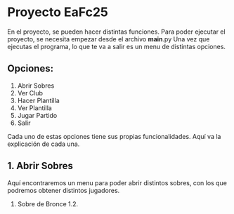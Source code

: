 # Proyecto EaFc25

En el proyecto, se pueden hacer distintas funciones. Para poder ejecutar el proyecto, se necesita empezar desde el archivo __main__.py
Una vez que ejecutas el programa, lo que te va a salir es un menu de distintas opciones. 
## Opciones: 

1. Abrir Sobres
2. Ver Club
3. Hacer Plantilla
4. Ver Plantilla
5. Jugar Partido
6. Salir

Cada uno de estas opciones tiene sus propias funcionalidades. Aquí va la explicación de cada una. 

## 1. Abrir Sobres
Aquí encontraremos un menu para poder abrir distintos sobres, con los que podremos obtener distintos jugadores. 
  1. Sobre de Bronce
  1.2. 
